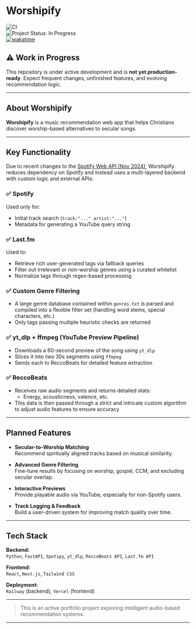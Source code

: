 # Worshipify
![CI](https://github.com/ItsAltus/Worshipify/actions/workflows/test.yml/badge.svg?branch=main)<br>
![Project Status: In Progress](https://img.shields.io/badge/status-in--progress-yellow)<br>
[![wakatime](https://wakatime.com/badge/user/eea1cec5-46f2-49ac-bf45-3167a116bf92/project/c1ab9930-d8f3-4b90-a752-e481f2be6999.svg)](https://wakatime.com/badge/user/eea1cec5-46f2-49ac-bf45-3167a116bf92/project/c1ab9930-d8f3-4b90-a752-e481f2be6999)

## ⚠️ Work in Progress
This repository is under active development and is **not yet production-ready**. Expect frequent changes, unfinished features, and evolving recommendation logic.

---

## About Worshipify

**Worshipify** is a music recommendation web app that helps Christians discover worship-based alternatives to secular songs.  

---

## Key Functionality

Due to recent changes to the [Spotify Web API (Nov 2024)](https://developer.spotify.com/blog/2024-11-27-changes-to-the-web-api), Worshipify reduces dependency on Spotify and instead uses a multi-layered backend with custom logic and external APIs:

### ✅ Spotify
Used only for:
- Initial track search (`track:"..." artist:"..."`)
- Metadata for generating a YouTube query string

### ✅ Last.fm
Used to:
- Retrieve rich user-generated tags via fallback queries
- Filter out irrelevant or non-worship genres using a curated whitelist
- Normalize tags through regex-based processing

### ✅ Custom Genre Filtering
- A large genre database contained within `genres.txt` is parsed and compiled into a flexible filter set (handling word stems, special characters, etc.)
- Only tags passing multiple heuristic checks are returned

### ✅ yt_dlp + ffmpeg (YouTube Preview Pipeline)
- Downloads a 60-second preview of the song using `yt_dlp`
- Slices it into two 30s segments using `ffmpeg`
- Sends each to ReccoBeats for detailed feature extraction

### ✅ ReccoBeats
- Receives raw audio segments and returns detailed stats:
  - Energy, acousticness, valence, etc.
- This data is then passed through a strict and intricate custom algorithm to adjust audio features to ensure accuracy

---

## Planned Features

- **Secular-to-Worship Matching**  
  Recommend spiritually aligned tracks based on musical similarity.

- **Advanced Genre Filtering**  
  Fine-tune results by focusing on worship, gospel, CCM, and excluding secular overlap.

- **Interactive Previews**  
  Provide playable audio via YouTube, especially for non-Spotify users.

- **Track Logging & Feedback**  
  Build a user-driven system for improving match quality over time.

---

## Tech Stack

**Backend:**  
`Python`, `FastAPI`, `Spotipy`, `yt_dlp`, `ReccoBeats API`, `Last.fm API`

**Frontend:**  
`React`, `Next.js`, `Tailwind CSS`

**Deployment:**  
`Railway` (backend), `Vercel` (frontend)

---

> This is an active portfolio project exploring intelligent audio-based recommendation systems.  

---
